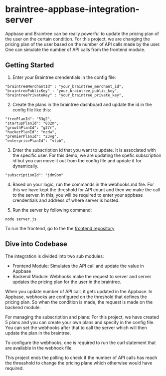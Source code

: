 # braintree-appbase-integration-server

Appbase and Braintree can be really powerful to update the pricing plan of the user on the certain condition. For this project, we are changing the pricing plan of the user based on the number of API calls made by the user. One can simulate the number of API calls from the frontend module.


## Getting Started

1. Enter your Braintree crendentials in the config file:

```
"braintreeMerchantId" : "your_braintree_merchant_id",
"braintreePublicKey" : "your_braintree_public_key",
"braintreePrivateKey" : "your_braintree_private_key",
```    

2. Create the plans in the braintree dashboard and update the id in the config file like this:   
```
"freePlanId": "53g2",
"startupPlanId": "832m",
"growthPlanId": "g27r",
"hackerPlanId": "nzdw",
"premierPlanId": "23vg",
"enterprisePlanId": "vtpb",
```     

3. Enter the subscription id that you want to update. It is associated with the specific user. For this demo, we are updating the spefic subscription id but you can move it out from the config file and update it for dynamically.

```
"subscriptionId": "jdm9bm"
```    

4. Based on your logic, run the commands in the webhooks.md file. For this we have kept the threshold for API count and then we make the call to the server. In this, you will be required to enter your appbase crendentials and address of where server is hosted.     

5. Run the server by following command:    
```
node server.js
```    

To run the frontend, go to the the [frontend repository](https://github.com/yashshah/braintree-appbase-integration)


## Dive into Codebase

The integration is divided into two sub modules:
 - Frontend Module: Simulates the API call and update the value in Appbase
 - Backend Module: Webhooks make the request to server and server updates the pricing plan for the user in the braintree.

When you update number of API call, it gets updated in the Appbase. In Appbase, webhooks are configured on the threshold that defines the pricing plan. So when the condition is made, the request is made on the backend module. 

For managing the subscription and plans:
 For this project, we have created 5 plans and you can create your own plans and specify in the config file. You can set the webhooks after that to call the server which will then update the plan in the braintree.

To configure the webhooks, one is required to run the curl statement that are available in the webhook file.

 This project ends the polling to check if the number of API calls has reach the threashold to change the pricing plane which otherwise would have required.